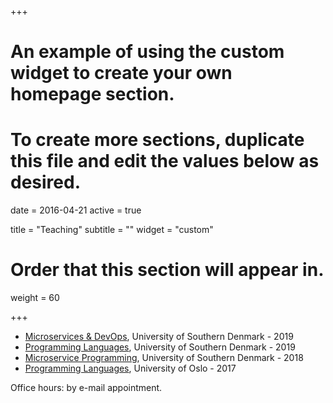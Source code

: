 +++
# An example of using the custom widget to create your own homepage section.
# To create more sections, duplicate this file and edit the values below as desired.

date = 2016-04-21
active = true

title = "Teaching"
subtitle = ""
widget = "custom"

# Order that this section will appear in.
weight = 60

+++
* [Microservices & DevOps](https://github.com/jacopoMauro/dm874),
   University of Southern Denmark - 2019
* [Programming Languages](https://github.com/jacopoMauro/dm552),
   University of Southern Denmark - 2019
* [Microservice Programming](https://github.com/jacopoMauro/dm848), 
   University of Southern Denmark - 2018
* [Programming Languages](https://www.uio.no/studier/emner/matnat/ifi/INF3110/index-eng.html), 
   University of Oslo - 2017

<!--   
* [Algorithm and Data Structures](http://www.scienze.unibo.it/it/corsi/insegnamenti/insegnamento/2014/377064/) (in Italian)  
	 University of Bologna - 2011 to 2015 [[Additional Material]](teaching/asd_2015/index.html)
* [Information Technology Skills](http://www.scuolalingue.unibo.it/it/corsi/insegnamenti/insegnamento/2014/328968/) (in Italian)  
   University of Bologna - 2015
* [Computer Studies and Human Sciences](http://www.scuolalingue.unibo.it/it/corsi/insegnamenti/insegnamento/2014/327228) (in Italian)  
   University of Bologna - 2015
-->

Office hours: by e-mail appointment.

